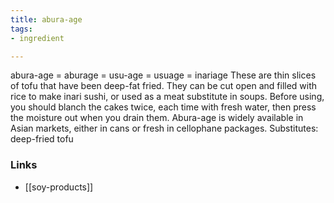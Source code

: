 ```yaml
---
title: abura-age
tags:
- ingredient

---
```

abura-age = aburage = usu-age = usuage = inariage These are thin slices of tofu that have been deep-fat fried. They can be cut open and filled with rice to make inari sushi, or used as a meat substitute in soups. Before using, you should blanch the cakes twice, each time with fresh water, then press the moisture out when you drain them. Abura-age is widely available in Asian markets, either in cans or fresh in cellophane packages. Substitutes: deep-fried tofu

### Links

* [[soy-products]]
